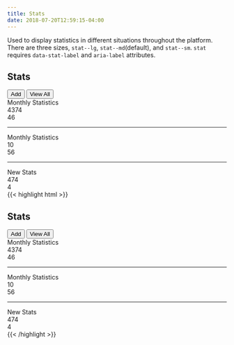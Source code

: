 ```yaml
---
title: Stats
date: 2018-07-20T12:59:15-04:00
---
```

Used to display statistics in different situations throughout the platform. There are three sizes, `stat--lg`, `stat--md`(default), and `stat--sm`. `stat` requires `data-stat-label` and `aria-label` attributes.

<div class="card">
  <div class="card__header">
    <div class="card__group">
      <i class="pi-calendar card__title-icon--large"></i>
      <h2 class="card__title">Stats</h2>
    </div>
    <div class="card__group button-group">
      <button class="button">Add <i class="pi-plus" aria-hidden="hidden"></i></button>
      <button class="button">View All <i class="pi-arrow-right" aria-hidden="hidden"></i></button>
    </div>
  </div>
  <div class="card__content">
    <div class="block-container blocks p-2 tablet-up-3">
        <div class="block flex flex--align-center">
            <div class="text-light">Monthly Statistics</div>
        </div>
        <div class="block">
            <div class="stat stat--lg text-salmon" data-stat-label="Total Stats" aria-label="Total Stats">
                <span class="stat__number">4374</span>
            </div>
        </div>
        <div class="block">
            <div class="stat stat--lg text-navy" data-stat-label="New Stats" aria-label="New Stats">
                <span class="stat__number">46</span>
            </div>
        </div>
    </div>
    <hr class="background-lighter" />
    <div class="block-container blocks-py-2 blocks-px-2 tablet-up-3">
        <div class="block flex flex--align-center">
            <div class="text-light">Monthly Statistics</div>
        </div>
        <div class="block">
            <div class="stat stat--md text-salmon" data-stat-label="New Stats" aria-label="New Stats">
                <span class="stat__number">10</span>
            </div>
        </div>
        <div class="block">
            <div class="stat stat--md text-salmon" data-stat-label="New Stats" aria-label="New Stats">
                <span class="stat__number">56</span>
            </div>
        </div>
    </div>
    <hr class="background-lighter" />
    <div class="block-container blocks-py-2 blocks-px-2 tablet-up-3">
        <div class="block flex flex--align-center">
            <div class="text-light">New Stats</div>
        </div>
        <div class="block">
            <div class="stat stat--sm text-salmon" data-stat-label="Submitted Stats" aria-label="Submitted Stats">
                <span class="stat__number">474</span>
            </div>
        </div>
        <div class="block">
            <div class="stat stat--sm text-salmon" data-stat-label="New Stats" aria-label="New Stats">
                <span class="stat__number">4</span>
            </div>
        </div>
    </div>
  </div>
</div>

<div class="mt-3 mb-4">
{{< highlight html >}}
<div class="card">
  <div class="card__header">
    <div class="card__group">
      <i class="pi-calendar card__title-icon--large"></i>
      <h2 class="card__title">Stats</h2>
    </div>
    <div class="card__group button-group">
      <button class="button">Add <i class="pi-plus"></i></button>
      <button class="button">View All <i class="pi-arrow-right"></i></button>
    </div>
  </div>
  <div class="card__content">
    <div class="block-container blocks p-2 tablet-up-3">
        <div class="block flex flex--align-center">
            <div class="text-light">Monthly Statistics</div>
        </div>
        <div class="block">
            <div class="stat stat--lg text-salmon" data-stat-label="Total Stats">
                <span class="stat__number">4374</span>
            </div>
        </div>
        <div class="block">
            <div class="stat stat--lg text-navy" data-stat-label="New Stats">
                <span class="stat__number">46</span>
            </div>
        </div>
    </div>
    <hr class="background-lighter" />
    <div class="block-container blocks-py-2 blocks-px-2 tablet-up-3">
        <div class="block flex flex--align-center">
            <div class="text-light">Monthly Statistics</div>
        </div>
        <div class="block">
            <div class="stat stat--md text-salmon" data-stat-label="New Stats">
                <span class="stat__number">10</span>
            </div>
        </div>
        <div class="block">
            <div class="stat stat--md text-salmon" data-stat-label="New Stats">
                <span class="stat__number">56</span>
            </div>
        </div>
    </div>
    <hr class="background-lighter" />
    <div class="block-container blocks-py-2 blocks-px-2 tablet-up-3">
        <div class="block flex flex--align-center">
            <div class="text-light">New Stats</div>
        </div>
        <div class="block">
            <div class="stat stat--sm text-salmon" data-stat-label="Submitted Stats">
                <span class="stat__number">474</span>
            </div>
        </div>
        <div class="block">
            <div class="stat stat--sm text-salmon" data-stat-label="New Stats">
                <span class="stat__number">4</span>
            </div>
        </div>
    </div>
  </div>
</div>
{{< /highlight >}}
</div>
